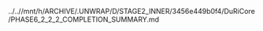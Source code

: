../..//mnt/h/ARCHIVE/.UNWRAP/D/STAGE2_INNER/3456e449b0f4/DuRiCore/PHASE6_2_2_2_COMPLETION_SUMMARY.md